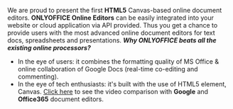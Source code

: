 We are proud to present the first **HTML5** Canvas-based online document editors.
**ONLYOFFICE Online Editors** can be easily integrated into your website or cloud application via API provided. Thus you get a chance to provide users with the most advanced online document editors for text docs, spreadsheets and presentations.
***Why ONLYOFFICE beats all the existing online processors?***
* In the eye of users: it combines the formatting quality of MS Office & online collaboration of Google Docs (real-time co-editing and commenting).
* In the eye of tech enthusiasts: it's built with the use of HTML5 element, Canvas.
[Click here](http://www.youtube.com/watch?v=0S0Op2MbLvw) to see the video comparison with **Google** and **Office365** document editors.
